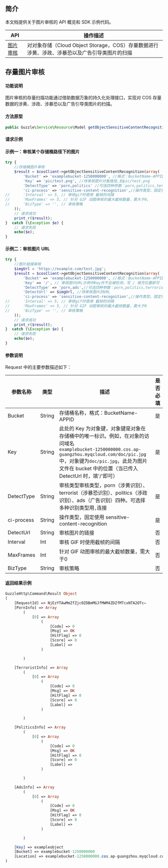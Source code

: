 ## 简介

本文档提供关于图片审核的 API 概览和 SDK 示例代码。

| API           | 操作描述                 |
| ------------- |  ---------------------- |
| [图片审核](https://cloud.tencent.com/document/product/436/45434) |  对对象存储（Cloud Object Storage，COS）存量数据进行涉黄、涉政、涉暴恐以及广告引导类图片的扫描 |


## 存量图片审核

#### 功能说明

图片审核的存量扫描功能通过借助数据万象的持久化处理接口，实现对 COS 存量数据的涉黄、涉政、涉暴恐以及广告引导类图片的扫描。

#### 方法原型

```java
public Guzzle\Service\Resource\Model getObjectSensitiveContentRecognition(array $args = array());
```

#### 请求示例

#### 示例一：审核某个存储桶路径下的图片
```php
try {
    //存储桶图片审核
    $result = $cosClient->getObjectSensitiveContentRecognition(array(
        'Bucket' => 'examplebucket-1250000000', //格式：BucketName-APPID
        'Key' => 'pic/test.png', //待审核图片对象路径,如pic/test.png
        'DetectType' => 'porn,politics' //可选四种参数：porn,politics,terrorist,ads，可使用多种规则，注意规则间不要加空格
        'ci-process' => 'sensitive-content-recognition',//操作类型，固定使用 sensitive-content-recognition
//      'Interval' => 5, // 审核gif时使用 截帧的间隔
//      'MaxFrames' => 5, // 针对 GIF 动图审核的最大截帧数量，需大于0。
//      'BizType' => '', // 审核策略
    ));
    // 请求成功
    print_r($result);
}  catch (\Exception $e) {
    // 请求失败
    echo($e);
}
```

#### 示例二：审核图片 URL
```php
try {
    //图片链接审核
    $imgUrl = 'https://example.com/test.jpg';
    $result = $cosClient->getObjectSensitiveContentRecognition(array(
        'Bucket' => 'examplebucket-1250000000', //格式：BucketName-APPID
        'Key' => '/', // 审核图片URL示例中Key并不会被检测，写 / 填充位置即可
        'DetectType' => 'porn,ads',//可选四种参数：porn,politics,terrorist,ads，可使用多种规则，注意规则间不要加空格
        'DetectUrl' => $imgUrl, //待审核图片的URL
        'ci-process' => 'sensitive-content-recognition',//操作类型，固定使用 sensitive-content-recognition
//      'Interval' => 5, // 审核gif时使用 截帧的间隔
//      'MaxFrames' => 5, // 针对 GIF 动图审核的最大截帧数量，需大于0
//      'BizType' => '', // 审核策略
    ));
    // 请求成功
    print_r($result);
}  catch (\Exception $e) {
    // 请求失败
    echo($e);
}
```



#### 参数说明

Request 中的主要参数描述如下：

| 参数名称             | 类型   | 描述                                                         | 是否必填 |
| ------------------ | ------- | -------------------------------------------------------- | --------- | 
| Bucket               | String | 存储桶名称，格式：BucketName-APPID                           | 是       |
| Key                  | String | 此处的 Key 为对象键，对象键是对象在存储桶中的唯一标识。例如，在对象的访问域名<br>`examplebucket-1250000000.cos.ap-guangzhou.myqcloud.com/doc/pic.jpg`中，对象键为`doc/pic.jpg`，此处为图片文件在 bucket 中的位置（当已传入 DetectUrl 时，填'/'即可） | 是       |
| DetectType | String | 审核类型审核类型，porn（涉黄识别）、terrorist（涉暴恐识别）、politics（涉政识别）、ads（广告识别）四种。可选择多种识别类型用`,`连接| 是   |
| ci-process | String | 操作类型，固定使用 sensitive-content-recognition| 是   |
| DetectUrl | String | 审核图片的链接| 否   |
| Interval | Int | 审核 GIF 时使用截帧的间隔| 否   |
| MaxFrames | Int | 针对 GIF 动图审核的最大截帧数量，需大于0| 否   |
| BizType | String | 审核策略| 否   |


#### 返回结果示例
```php
GuzzleHttp\Command\Result Object
(
    [RequestId] => NjEzYTAwMmZfZjc0ZDBmMGJfMWM4ZDZfMTcxNTA2OTc=
    [PornInfo] => Array
        (
            [0] => Array
                (
                    [Code] => 0
                    [Msg] => OK
                    [HitFlag] => 0
                    [Score] => 0
                    [Label] => 
                )

        )

    [TerroristInfo] => Array
        (
            [0] => Array
                (
                    [Code] => 0
                    [Msg] => OK
                    [HitFlag] => 0
                    [Score] => 0
                    [Label] => 
                )

        )

    [PoliticsInfo] => Array
        (
            [0] => Array
                (
                    [Code] => 0
                    [Msg] => OK
                    [HitFlag] => 0
                    [Score] => 0
                    [Label] => 
                )

        )

    [AdsInfo] => Array
        (
            [0] => Array
                (
                    [Code] => 0
                    [Msg] => OK
                    [HitFlag] => 0
                    [Score] => 0
                    [Label] => 
                )

        )

    [Key] => exampleobject
    [Bucket] => examplebucket-1250000000
    [Location] => examplebucket-1250000000.cos.ap-guangzhou.myqcloud.com/exampleobject
)
```



